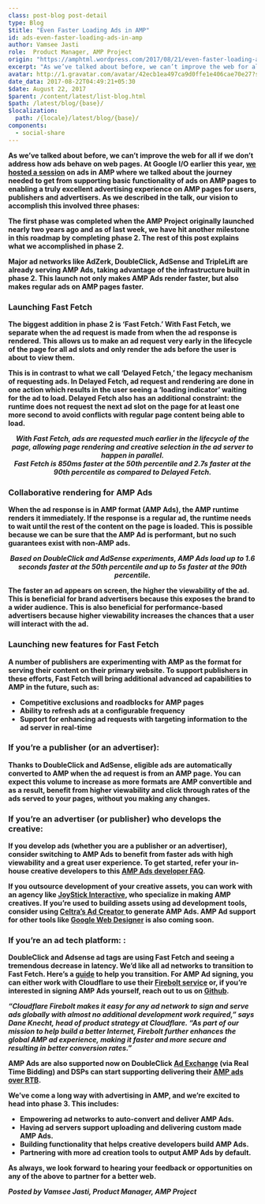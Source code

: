 ```yaml
---
class: post-blog post-detail
type: Blog
$title: "Even Faster Loading Ads in AMP"
id: ads-even-faster-loading-ads-in-amp
author: Vamsee Jasti
role:  Product Manager, AMP Project
origin: "https://amphtml.wordpress.com/2017/08/21/even-faster-loading-ads-in-amp/amp/"
excerpt: "As we’ve talked about before, we can’t improve the web for all if we don’t address how ads behave on web pages. At Google I/O earlier this year, we hosted a session on ads in AMP where we talked about the journey needed to get from supporting basic functionality of ads on AMP pages to [&#8230;]"
avatar: http://1.gravatar.com/avatar/42ecb1ea497ca9d0ffe1e406cae70e27?s=96&d=identicon&r=G
date_data: 2017-08-22T04:49:21+05:30
$date: August 22, 2017
$parent: /content/latest/list-blog.html
$path: /latest/blog/{base}/
$localization:
  path: /{locale}/latest/blog/{base}/
components:
  - social-share
---
```


<div class="amp-wp-article-content">
<p><strong>As we’ve talked about before, we can’t improve the web for all if we don’t address how ads behave on web pages. At Google I/O earlier this year, </strong><a href="https://www.youtube.com/watch?v=K6zKOtS_2FU"><strong>we hosted a session</strong></a><strong> on ads in AMP where we talked about the journey needed to get from supporting basic functionality of ads on AMP pages to enabling a truly excellent advertising experience on AMP pages for users, publishers and advertisers. As we described in the talk, our vision to accomplish this involved three phases:</strong></p>
<p><div class="wp-image aligncenter wp-image-1544 size-large"><amp-img layout='responsive' width="945" height="369" src="https://amphtml.files.wordpress.com/2017/08/screen-shot-2017-08-21-at-3-59-13-pm.png?w=660&#038;h=258" srcset="https://amphtml.files.wordpress.com/2017/08/screen-shot-2017-08-21-at-3-59-13-pm.png?w=660&amp;h=258 660w, https://amphtml.files.wordpress.com/2017/08/screen-shot-2017-08-21-at-3-59-13-pm.png?w=150&amp;h=59 150w, https://amphtml.files.wordpress.com/2017/08/screen-shot-2017-08-21-at-3-59-13-pm.png?w=300&amp;h=117 300w, https://amphtml.files.wordpress.com/2017/08/screen-shot-2017-08-21-at-3-59-13-pm.png?w=768&amp;h=300 768w, https://amphtml.files.wordpress.com/2017/08/screen-shot-2017-08-21-at-3-59-13-pm.png 945w" sizes="(max-width: 660px) 100vw, 660px"></amp-img></p>
<p><strong>The first phase was completed when the AMP Project originally launched nearly two years ago and as of last week, we have hit another milestone in this roadmap by completing phase 2. The rest of this post explains what we accomplished in phase 2.</strong></p>
<p><strong>Major ad networks like AdZerk, DoubleClick, AdSense and TripleLift are already serving AMP Ads, taking advantage of the infrastructure built in phase 2. This launch not only makes AMP Ads render faster, but also makes regular ads on AMP pages faster.</strong></p>
<h3><strong>Launching Fast Fetch</strong></h3>
<p><strong>The biggest addition in phase 2 is ‘Fast Fetch.’ With Fast Fetch, we separate when the ad request is made from when the ad response is rendered. This allows us to make an ad request very early in the lifecycle of the page for all ad slots and only render the ads before the user is about to view them.</strong></p>
<p><strong>This is in contrast to what we call ‘Delayed Fetch,’ the legacy mechanism of requesting ads. In Delayed Fetch, ad request and rendering are done in one action which results in the user seeing a ‘loading indicator’ waiting for the ad to load. Delayed Fetch also has an additional constraint: the runtime does not request the next ad slot on the page for at least one more second to avoid conflicts with regular page content being able to</strong><strong> load.</strong></p>
<p><div class="wp-image aligncenter wp-image-1545 size-large"><amp-img layout='responsive' width="690" height="359" src="https://amphtml.files.wordpress.com/2017/08/screen-shot-2017-08-21-at-4-01-28-pm.png?w=660&#038;h=343" srcset="https://amphtml.files.wordpress.com/2017/08/screen-shot-2017-08-21-at-4-01-28-pm.png?w=660&amp;h=343 660w, https://amphtml.files.wordpress.com/2017/08/screen-shot-2017-08-21-at-4-01-28-pm.png?w=150&amp;h=78 150w, https://amphtml.files.wordpress.com/2017/08/screen-shot-2017-08-21-at-4-01-28-pm.png?w=300&amp;h=156 300w, https://amphtml.files.wordpress.com/2017/08/screen-shot-2017-08-21-at-4-01-28-pm.png 690w" sizes="(max-width: 660px) 100vw, 660px"></amp-img></p>
<center><i><strong>With Fast Fetch, ads are requested much earlier in the lifecycle of the page, allowing page rendering and creative selection in the ad server to happen in parallel.</strong></i><br />
<div class="wp-image aligncenter wp-image-1548 "><amp-img layout='responsive' width="329" height="157" src="https://amphtml.files.wordpress.com/2017/08/screen-shot-2017-08-21-at-4-13-24-pm.png?w=308&#038;h=147" srcset="https://amphtml.files.wordpress.com/2017/08/screen-shot-2017-08-21-at-4-13-24-pm.png?w=308&amp;h=147 308w, https://amphtml.files.wordpress.com/2017/08/screen-shot-2017-08-21-at-4-13-24-pm.png?w=150&amp;h=72 150w, https://amphtml.files.wordpress.com/2017/08/screen-shot-2017-08-21-at-4-13-24-pm.png?w=300&amp;h=143 300w, https://amphtml.files.wordpress.com/2017/08/screen-shot-2017-08-21-at-4-13-24-pm.png 329w" sizes="(max-width: 308px) 100vw, 308px"></amp-img></center>
<center><i><strong>Fast Fetch is 850ms faster at the 50th percentile and 2.7s faster at the 90th percentile as compared to Delayed Fetch.</strong></i></center>
<h3><strong>Collaborative rendering for AMP Ads</strong></h3>
<p><strong>When the ad response is in AMP format (AMP Ads), the AMP runtime renders it immediately. If the response is a regular ad, the runtime needs to wait until the rest of the content on the page is loaded. This is possible because we can be sure that the AMP Ad is performant, but no such guarantees exist with non-AMP ads.</strong></p>
<p><div class="wp-image aligncenter wp-image-1547 size-full"><amp-img layout='responsive' width="436" height="168" src="https://amphtml.files.wordpress.com/2017/08/screen-shot-2017-08-21-at-4-11-30-pm.png?w=660" srcset="https://amphtml.files.wordpress.com/2017/08/screen-shot-2017-08-21-at-4-11-30-pm.png 436w, https://amphtml.files.wordpress.com/2017/08/screen-shot-2017-08-21-at-4-11-30-pm.png?w=150 150w, https://amphtml.files.wordpress.com/2017/08/screen-shot-2017-08-21-at-4-11-30-pm.png?w=300 300w" sizes="(max-width: 436px) 100vw, 436px"></amp-img></p>
<center><i><strong>Based on DoubleClick and AdSense experiments, AMP Ads load up to 1.6 seconds faster at the 50th percentile and up to 5s faster at the 90th percentile.</strong></i></center>
<p><strong>The faster an ad appears on screen, the higher the viewability of the ad. This is beneficial for brand advertisers because this exposes the brand to a wider audience. This is also beneficial for performance-based advertisers because higher viewability increases the chances that a user will interact with the ad. </strong></p>
<h3><strong>Launching new features for Fast Fetch</strong></h3>
<p><strong>A number of publishers are experimenting with AMP as the format for serving their content on their primary website. To support publishers in these efforts, Fast Fetch will bring additional advanced ad capabilities to AMP in the future, such as:</strong></p>
<ul>
<li ><strong>Competitive exclusions and roadblocks for AMP pages</strong></li>
<li ><strong>Ability to refresh ads at a configurable frequency</strong></li>
<li ><strong>Support for enhancing ad requests with targeting information to the ad server in real-time</strong></li>
</ul>
<h3><strong>If you’re a publisher (or an advertiser):</strong></h3>
<p><strong>Thanks to DoubleClick and AdSense, eligible ads are automatically converted to AMP when the ad request is from an AMP page. You can expect this volume to increase as more formats are AMP convertible and as a result, benefit from higher viewability and click through rates of the ads served to your pages, without you making any changes.</strong></p>
<h3><strong>If you’re an advertiser (or publisher) who develops the creative:</strong></h3>
<p><strong>If you develop ads (whether you are a publisher or an advertiser), consider switching to AMP Ads to benefit from faster ads with high viewability and a great user experience. To get started, refer your in-house creative developers to this </strong><a href="https://github.com/ampproject/amphtml/blob/master/ads/google/a4a/docs/a4a-readme.md"><strong>AMP Ads developer FAQ</strong></a><strong>.</strong></p>
<p><strong>If you outsource development of your creative assets, you can work with an agency like </strong><a href="http://joystickinteractive.com/amp/"><strong>JoyStick Interactive</strong></a><strong>, who specialize in making AMP creatives. If you’re used to building assets using ad development tools, consider using </strong><a href="https://vimeo.com/218059345"><strong>Celtra&#8217;s </strong><strong>A</strong><strong>d</strong> <strong>C</strong><strong>r</strong><strong>e</strong><strong>a</strong><strong>t</strong><strong>o</strong></a><strong><a href="https://vimeo.com/218059345">r </a>to generate AMP Ads. AMP Ad support for other tools like </strong><a href="https://www.google.com/webdesigner/"><strong>Google Web Designer</strong></a><strong> is also coming soon.</strong></p>
<h3><strong>If you’re an ad tech platform: : </strong></h3>
<p><strong>DoubleClick and Adsense ad tags are using Fast Fetch and seeing a tremendous decrease in latency. We’d like all ad networks to transition to Fast Fetch. Here’s a </strong><a href="https://github.com/ampproject/amphtml/blob/master/ads/google/a4a/docs/Network-Impl-Guide.md"><strong>guide</strong></a><strong> to help you transition. For AMP Ad signing, you can either work with Cloudflare to use their </strong><a href="https://blog.cloudflare.com/firebolt/"><strong>Firebolt service</strong></a><strong> or, if you’re interested in signing AMP Ads yourself, reach out to us on </strong><a href="https://github.com/ampproject/amphtml/issues/new"><strong>Github</strong></a><strong>.</strong></p>
<p><i><strong>“Cloudflare Firebolt makes it easy for any ad network to sign and serve ads globally with almost no additional development work required,” says Dane Knecht, head of product strategy at Cloudflare. “As part of our mission to help build a better Internet, Firebolt further enhances the global AMP ad experience, making it faster and more secure and resulting in better conversion rates.”</strong></i></p>
<p><strong>AMP Ads are also supported now on DoubleClick </strong><a href="https://developers.google.com/ad-exchange/rtb/amp-ads"><strong>Ad Exchange</strong></a><strong> (via Real Time Bidding) and DSPs can start supporting delivering their </strong><a href="https://github.com/ampproject/amphtml/blob/master/ads/google/a4a/docs/RTBExchangeGuide.md"><strong>AMP ads over RTB</strong></a><strong>.</strong></p>
<p><strong>We’ve come a long way with advertising in AMP, and we’re excited to head into phase 3. This includes:</strong></p>
<ul>
<li ><strong>Empowering ad networks to auto-convert and deliver AMP Ads.</strong></li>
<li ><strong>Having ad servers support uploading and delivering custom made AMP Ads.</strong></li>
<li ><strong>Building functionality that helps creative developers build AMP Ads.</strong></li>
<li ><strong>Partnering with more ad creation tools to output AMP Ads by default.</strong></li>
</ul>
<p><strong>As always, we look forward to hearing your feedback or opportunities on any of the above to partner for a better web.</strong></p>
<p><i><strong>Posted by Vamsee Jasti, Product Manager, AMP Project</strong></i></p><br />  
</div>

